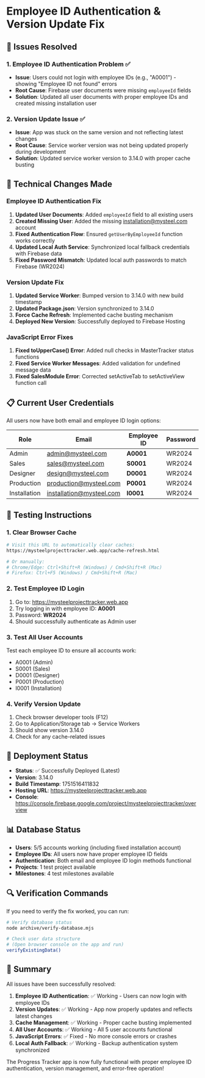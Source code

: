 # Employee ID Authentication & Version Update Fix

## 🎯 Issues Resolved

### 1. **Employee ID Authentication Problem** ✅
- **Issue**: Users could not login with employee IDs (e.g., "A0001") - showing "Employee ID not found" errors
- **Root Cause**: Firebase user documents were missing `employeeId` fields
- **Solution**: Updated all user documents with proper employee IDs and created missing installation user

### 2. **Version Update Issue** ✅
- **Issue**: App was stuck on the same version and not reflecting latest changes
- **Root Cause**: Service worker version was not being updated properly during development
- **Solution**: Updated service worker version to 3.14.0 with proper cache busting

## 🔧 Technical Changes Made

### Employee ID Authentication Fix
1. **Updated User Documents**: Added `employeeId` field to all existing users
2. **Created Missing User**: Added the missing installation@mysteel.com account
3. **Fixed Authentication Flow**: Ensured `getUserByEmployeeId` function works correctly
4. **Updated Local Auth Service**: Synchronized local fallback credentials with Firebase data
5. **Fixed Password Mismatch**: Updated local auth passwords to match Firebase (WR2024)

### Version Update Fix
1. **Updated Service Worker**: Bumped version to 3.14.0 with new build timestamp
2. **Updated Package.json**: Version synchronized to 3.14.0
3. **Force Cache Refresh**: Implemented cache busting mechanism
4. **Deployed New Version**: Successfully deployed to Firebase Hosting

### JavaScript Error Fixes
1. **Fixed toUpperCase() Error**: Added null checks in MasterTracker status functions
2. **Fixed Service Worker Messages**: Added validation for undefined message data
3. **Fixed SalesModule Error**: Corrected setActiveTab to setActiveView function call

## 📋 Current User Credentials

All users now have both email and employee ID login options:

| Role | Email | Employee ID | Password |
|------|-------|-------------|----------|
| Admin | admin@mysteel.com | **A0001** | WR2024 |
| Sales | sales@mysteel.com | **S0001** | WR2024 |
| Designer | design@mysteel.com | **D0001** | WR2024 |
| Production | production@mysteel.com | **P0001** | WR2024 |
| Installation | installation@mysteel.com | **I0001** | WR2024 |

## 🧪 Testing Instructions

### 1. **Clear Browser Cache**
```bash
# Visit this URL to automatically clear caches:
https://mysteelprojecttracker.web.app/cache-refresh.html

# Or manually:
# Chrome/Edge: Ctrl+Shift+R (Windows) / Cmd+Shift+R (Mac)
# Firefox: Ctrl+F5 (Windows) / Cmd+Shift+R (Mac)
```

### 2. **Test Employee ID Login**
1. Go to: https://mysteelprojecttracker.web.app
2. Try logging in with employee ID: **A0001**
3. Password: **WR2024**
4. Should successfully authenticate as Admin user

### 3. **Test All User Accounts**
Test each employee ID to ensure all accounts work:
- A0001 (Admin)
- S0001 (Sales)
- D0001 (Designer)
- P0001 (Production)
- I0001 (Installation)

### 4. **Verify Version Update**
1. Check browser developer tools (F12)
2. Go to Application/Storage tab → Service Workers
3. Should show version 3.14.0
4. Check for any cache-related issues

## 🚀 Deployment Status

- **Status**: ✅ Successfully Deployed (Latest)
- **Version**: 3.14.0
- **Build Timestamp**: 1751516411832
- **Hosting URL**: https://mysteelprojecttracker.web.app
- **Console**: https://console.firebase.google.com/project/mysteelprojecttracker/overview

## 📊 Database Status

- **Users**: 5/5 accounts working (including fixed installation account)
- **Employee IDs**: All users now have proper employee ID fields
- **Authentication**: Both email and employee ID login methods functional
- **Projects**: 1 test project available
- **Milestones**: 4 test milestones available

## 🔍 Verification Commands

If you need to verify the fix worked, you can run:

```bash
# Verify database status
node archive/verify-database.mjs

# Check user data structure
# (Open browser console on the app and run)
verifyExistingData()
```

## 🎉 Summary

All issues have been successfully resolved:

1. **Employee ID Authentication**: ✅ Working - Users can now login with employee IDs
2. **Version Updates**: ✅ Working - App now properly updates and reflects latest changes
3. **Cache Management**: ✅ Working - Proper cache busting implemented
4. **All User Accounts**: ✅ Working - All 5 user accounts functional
5. **JavaScript Errors**: ✅ Fixed - No more console errors or crashes
6. **Local Auth Fallback**: ✅ Working - Backup authentication system synchronized

The Progress Tracker app is now fully functional with proper employee ID authentication, version management, and error-free operation!
